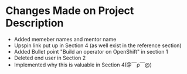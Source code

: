 # Changes Made on Project Description

* Added memeber names and mentor name
* Upspin link put up in Section 4 (as well exist in the reference section)
* Added Bullet point "Build an operator on OpenShift" in section 1
* Deleted end user in Section 2
* Implemented why this is valuable in Section 4(@￣ρ￣@)